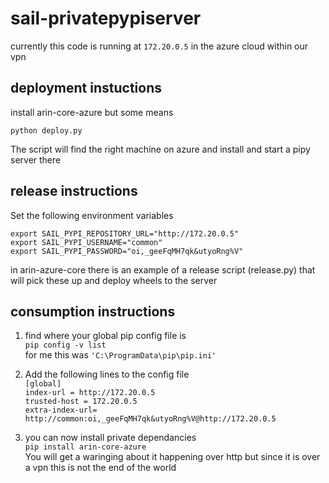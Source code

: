 # sail-privatepypiserver

currently this code is running at ```172.20.0.5``` in the azure cloud within our vpn

## deployment instuctions
install arin-core-azure but some means

```python deploy.py```

The script will find the right machine on azure and install and start a pipy server there

## release instructions

Set the following environment variables

```export SAIL_PYPI_REPOSITORY_URL="http://172.20.0.5"```\
```export SAIL_PYPI_USERNAME="common"```\
```export SAIL_PYPI_PASSWORD="oi,_geeFqMH7qk&utyoRng%V"```

in arin-azure-core there is an example of a release script (release.py) that will pick these up and deploy wheels to the server

## consumption instructions

1. find where your global pip config file is\
```pip config -v list```\
for me this was ```'C:\ProgramData\pip\pip.ini'```

2. Add the following lines to the config file\
```[global]```\
```index-url = http://172.20.0.5```\
```trusted-host = 172.20.0.5```\
```extra-index-url= http://common:oi,_geeFqMH7qk&utyoRng%V@http://172.20.0.5```

3. you can now install private dependancies\
```pip install arin-core-azure```\
You will get a waringing about it happening over http but since it is over a vpn this is not the end of the world